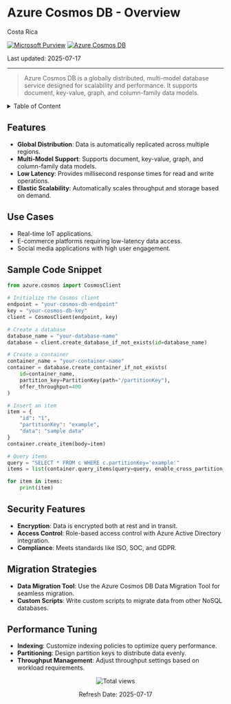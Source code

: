 # Azure Cosmos DB - Overview

Costa Rica

[![Microsoft Purview](https://img.shields.io/badge/Microsoft-Purview-blue)](https://learn.microsoft.com/en-us/azure/purview/) [![Azure Cosmos DB](https://img.shields.io/badge/Azure-CosmosDB-blue)](https://learn.microsoft.com/en-us/azure/cosmos-db/)

Last updated: 2025-07-17

---

> Azure Cosmos DB is a globally distributed, multi-model database service designed for scalability and performance. It supports document, key-value, graph, and column-family data models.

<details>
<summary>Table of Content</summary>

- [Features](#features)
- [Use Cases](#use-cases)
- [Sample Code Snippet](#sample-code-snippet)
- [Security Features](#security-features)
- [Migration Strategies](#migration-strategies)
- [Performance Tuning](#performance-tuning)

</details>

## Features

- **Global Distribution**: Data is automatically replicated across multiple regions.
- **Multi-Model Support**: Supports document, key-value, graph, and column-family data models.
- **Low Latency**: Provides millisecond response times for read and write operations.
- **Elastic Scalability**: Automatically scales throughput and storage based on demand.

## Use Cases

- Real-time IoT applications.
- E-commerce platforms requiring low-latency data access.
- Social media applications with high user engagement.

## Sample Code Snippet

```python
from azure.cosmos import CosmosClient

# Initialize the Cosmos client
endpoint = "your-cosmos-db-endpoint"
key = "your-cosmos-db-key"
client = CosmosClient(endpoint, key)

# Create a database
database_name = "your-database-name"
database = client.create_database_if_not_exists(id=database_name)

# Create a container
container_name = "your-container-name"
container = database.create_container_if_not_exists(
    id=container_name,
    partition_key=PartitionKey(path="/partitionKey"),
    offer_throughput=400
)

# Insert an item
item = {
    "id": "1",
    "partitionKey": "example",
    "data": "sample data"
}
container.create_item(body=item)

# Query items
query = "SELECT * FROM c WHERE c.partitionKey='example'"
items = list(container.query_items(query=query, enable_cross_partition_query=True))

for item in items:
    print(item)
```

## Security Features

- **Encryption**: Data is encrypted both at rest and in transit.
- **Access Control**: Role-based access control with Azure Active Directory integration.
- **Compliance**: Meets standards like ISO, SOC, and GDPR.

## Migration Strategies

- **Data Migration Tool**: Use the Azure Cosmos DB Data Migration Tool for seamless migration.
- **Custom Scripts**: Write custom scripts to migrate data from other NoSQL databases.

## Performance Tuning

- **Indexing**: Customize indexing policies to optimize query performance.
- **Partitioning**: Design partition keys to distribute data evenly.
- **Throughput Management**: Adjust throughput settings based on workload requirements.
  
<!-- START BADGE -->
<div align="center">
  <img src="https://img.shields.io/badge/Total%20views-1282-limegreen" alt="Total views">
  <p>Refresh Date: 2025-07-17</p>
</div>
<!-- END BADGE -->
